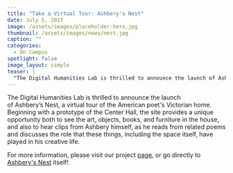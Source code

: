 ```yaml
---
title: "Take a Virtual Tour: Ashbery's Nest"
date: July 5, 2017
image: /assets/images/placeholder-hero.jpg
thumbnail: /assets/images/news/nest.jpg
caption: ""
categories: 
  - On Campus
spotlight: false 
image_layout: simple
teaser: |
  "The Digital Humanities Lab is thrilled to announce the launch of Ashbery’s Nest, a virtual tour of the American poet's Victorian home. Beginning with a prototype of the Center Hall, the site provides..."
---
```


The Digital Humanities Lab is thrilled to announce the launch of Ashbery’s Nest, a virtual tour of the American poet's Victorian home. Beginning with a prototype of the Center Hall, the site provides a unique opportunity both to see the art, objects, books, and furniture in the house, and also to hear clips from Ashbery himself, as he reads from related poems and discusses the role that these things, including the space itself, have played in his creative life.
   
For more information, please visit our project [page](http://web.library.yale.edu/dhlab/nest), or go directly to [Ashbery's Nest](http://vr.ashberyhouse.yale.edu/) itself!